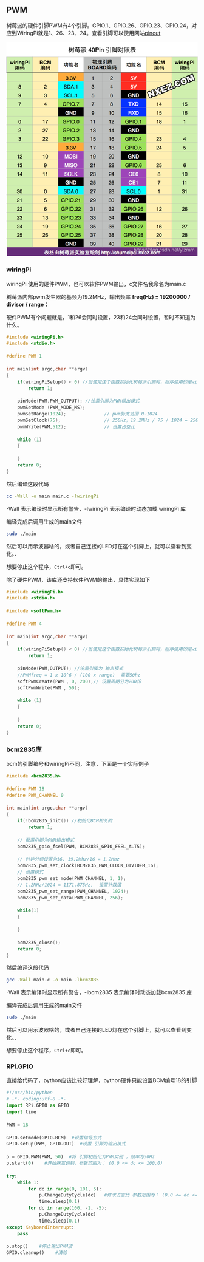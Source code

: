 ## PWM

树莓派的硬件引脚PWM有4个引脚。GPIO.1、GPIO.26、GPIO.23、GPIO.24，对应到WiringPi就是1、26、23、24。查看引脚可以使用网站[pinout](https://pinout.vvzero.com/pinout/pwm)

![img](image/02_GPIO输出控制/684f9d7d95d6f14087320b9afcfd71b0.png)

### wiringPi

wiringPi 使用的硬件PWM，也可以软件PWM输出，c文件名我命名为main.c

树莓派内部pwm发生器的基频为19.2MHz，输出频率 **freq(Hz) = 19200000 / divisor / range**；

硬件PWM有个问题就是，1和26会同时设置，23和24会同时设置，暂时不知道为什么。

```c
#include <wiringPi.h>
#include <stdio.h>

#define PWM 1

int main(int argc,char **argv)
{   
    if(wiringPiSetup() < 0) //当使用这个函数初始化树莓派引脚时，程序使用的是wiringPi 引脚编号表。
        return 1;
    
    pinMode(PWM,PWM_OUTPUT); //设置引脚为PWM输出模式
    pwmSetMode (PWM_MODE_MS);
    pwmSetRange(1024);              // pwm脉宽范围 0~1024
    pwmSetClock(75);                // 250Hz，19.2MHz / 75 / 1024 = 250Hz
    pwmWrite(PWM,512);              // 设置占空比

    while (1)
    {

    }
    return 0;
}
```

然后编译这段代码

```bash
cc -Wall -o main main.c -lwiringPi
```

 -Wall 表示编译时显示所有警告，-lwiringPi 表示编译时动态加载 wiringPi 库

编译完成后调用生成的main文件

```bash
sudo ./main
```

然后可以用示波器啥的，或者自己连接的LED灯在这个引脚上，就可以查看到变化。、

想要停止这个程序，`Ctrl+c`即可。

除了硬件PWM，该库还支持软件PWM的输出，具体实现如下

```c
#include <wiringPi.h>
#include <stdio.h>

#include <softPwm.h>

#define PWM 4

int main(int argc,char **argv)
{   
    if(wiringPiSetup() < 0) //当使用这个函数初始化树莓派引脚时，程序使用的是wiringPi 引脚编号表。
        return 1;
    
    pinMode(PWM,OUTPUT); //设置引脚为 输出模式
    //PWMfreq = 1 x 10^6 / (100 x range)  需要50hz 
    softPwmCreate(PWM , 0, 200);// 设置周期分为200份
    softPwmWrite(PWM , 50);

    while (1)
    {

    }
    return 0;
}
```

### bcm2835库

bcm的引脚编号和wiringPi不同，注意，下面是一个实际例子

```c
#include <bcm2835.h>

#define PWM 18
#define PWM_CHANNEL 0

int main(int argc,char **argv)
{
    if(!bcm2835_init()) //初始化BCM相关的
        return 1;

    // 配置引脚为PWM输出模式
    bcm2835_gpio_fsel(PWM, BCM2835_GPIO_FSEL_ALT5);
    
    // 时钟分频设置为16. 19.2Mhz/16 = 1.2Mhz
    bcm2835_pwm_set_clock(BCM2835_PWM_CLOCK_DIVIDER_16);
    // 设置模式
    bcm2835_pwm_set_mode(PWM_CHANNEL, 1, 1);
    // 1.2MHz/1024 = 1171.875Hz,  设置计数值
    bcm2835_pwm_set_range(PWM_CHANNEL, 1024);
    bcm2835_pwm_set_data(PWM_CHANNEL, 256);

    while(1)
    {
         
    }
    
    bcm2835_close();
    return 0;
}
```

然后编译这段代码

```bash
gcc -Wall main.c -o main -lbcm2835
```

 -Wall 表示编译时显示所有警告，-lbcm2835 表示编译时动态加载bcm2835 库

编译完成后调用生成的main文件

```bash
sudo ./main
```

然后可以用示波器啥的，或者自己连接的LED灯在这个引脚上，就可以查看到变化。、

想要停止这个程序，`Ctrl+c`即可。

### RPi.GPIO

直接给代码了，python应该比较好理解，python硬件只能设置BCM编号18的引脚

```python
#!/usr/bin/python
# -*- coding:utf-8 -*-
import RPi.GPIO as GPIO
import time

PWM = 18
 
GPIO.setmode(GPIO.BCM)  #设置编号方式
GPIO.setup(PWM, GPIO.OUT)  #设置 引脚为输出模式

p = GPIO.PWM(PWM, 50)  #将 引脚初始化为PWM实例 ，频率为50Hz
p.start(0)    #开始脉宽调制，参数范围为： (0.0 <= dc <= 100.0)

try:
    while 1:
        for dc in range(0, 101, 5):
            p.ChangeDutyCycle(dc)   #修改占空比 参数范围为： (0.0 <= dc <= 100.0)
            time.sleep(0.1)
        for dc in range(100, -1, -5):
            p.ChangeDutyCycle(dc)
            time.sleep(0.1)
except KeyboardInterrupt:
    pass

p.stop()    #停止输出PWM波
GPIO.cleanup()    #清除
```

